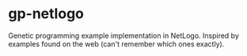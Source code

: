 # gp-netlogo
 
Genetic programming example implementation in NetLogo. Inspired by examples found on the web (can't remember which ones exactly). 
